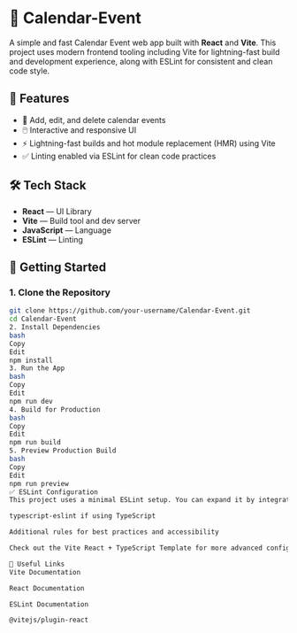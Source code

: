 # 📅 Calendar-Event

A simple and fast Calendar Event web app built with **React** and **Vite**. This project uses modern frontend tooling including Vite for lightning-fast build and development experience, along with ESLint for consistent and clean code style.

## 🚀 Features

- 📆 Add, edit, and delete calendar events
- 🖱️ Interactive and responsive UI
- ⚡ Lightning-fast builds and hot module replacement (HMR) using Vite
- ✅ Linting enabled via ESLint for clean code practices

## 🛠️ Tech Stack

- **React** — UI Library
- **Vite** — Build tool and dev server
- **JavaScript** — Language
- **ESLint** — Linting

## 🔧 Getting Started

### 1. Clone the Repository

```bash
git clone https://github.com/your-username/Calendar-Event.git
cd Calendar-Event
2. Install Dependencies
bash
Copy
Edit
npm install
3. Run the App
bash
Copy
Edit
npm run dev
4. Build for Production
bash
Copy
Edit
npm run build
5. Preview Production Build
bash
Copy
Edit
npm run preview
✅ ESLint Configuration
This project uses a minimal ESLint setup. You can expand it by integrating:

typescript-eslint if using TypeScript

Additional rules for best practices and accessibility

Check out the Vite React + TypeScript Template for more advanced configurations.

🔗 Useful Links
Vite Documentation

React Documentation

ESLint Documentation

@vitejs/plugin-react
